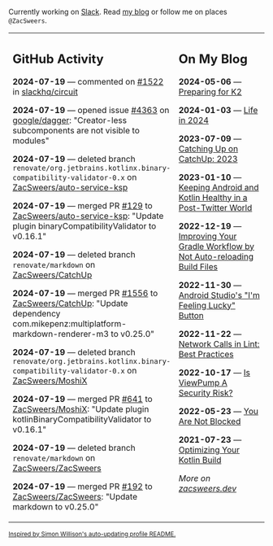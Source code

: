 Currently working on [Slack](https://slack.com/). Read [my blog](https://zacsweers.dev/) or follow me on places `@ZacSweers`.

<table><tr><td valign="top" width="60%">

## GitHub Activity
<!-- githubActivity starts -->
**2024-07-19** — commented on [#1522](https://github.com/slackhq/circuit/issues/1522#issuecomment-2239871570) in [slackhq/circuit](https://github.com/slackhq/circuit)

**2024-07-19** — opened issue [#4363](https://github.com/google/dagger/issues/4363) on [google/dagger](https://github.com/google/dagger): "Creator-less subcomponents are not visible to modules"

**2024-07-19** — deleted branch `renovate/org.jetbrains.kotlinx.binary-compatibility-validator-0.x` on [ZacSweers/auto-service-ksp](https://github.com/ZacSweers/auto-service-ksp)

**2024-07-19** — merged PR [#129](https://github.com/ZacSweers/auto-service-ksp/pull/129) to [ZacSweers/auto-service-ksp](https://github.com/ZacSweers/auto-service-ksp): "Update plugin binaryCompatibilityValidator to v0.16.1"

**2024-07-19** — deleted branch `renovate/markdown` on [ZacSweers/CatchUp](https://github.com/ZacSweers/CatchUp)

**2024-07-19** — merged PR [#1556](https://github.com/ZacSweers/CatchUp/pull/1556) to [ZacSweers/CatchUp](https://github.com/ZacSweers/CatchUp): "Update dependency com.mikepenz:multiplatform-markdown-renderer-m3 to v0.25.0"

**2024-07-19** — deleted branch `renovate/org.jetbrains.kotlinx.binary-compatibility-validator-0.x` on [ZacSweers/MoshiX](https://github.com/ZacSweers/MoshiX)

**2024-07-19** — merged PR [#641](https://github.com/ZacSweers/MoshiX/pull/641) to [ZacSweers/MoshiX](https://github.com/ZacSweers/MoshiX): "Update plugin kotlinBinaryCompatibilityValidator to v0.16.1"

**2024-07-19** — deleted branch `renovate/markdown` on [ZacSweers/ZacSweers](https://github.com/ZacSweers/ZacSweers)

**2024-07-19** — merged PR [#192](https://github.com/ZacSweers/ZacSweers/pull/192) to [ZacSweers/ZacSweers](https://github.com/ZacSweers/ZacSweers): "Update markdown to v0.25.0"
<!-- githubActivity ends -->
</td><td valign="top" width="40%">

## On My Blog
<!-- blog starts -->
**2024-05-06** — [Preparing for K2](https://www.zacsweers.dev/preparing-for-k2/)

**2024-01-03** — [Life in 2024](https://www.zacsweers.dev/life-in-2024/)

**2023-07-09** — [Catching Up on CatchUp: 2023](https://www.zacsweers.dev/catching-up-on-catchup-2023/)

**2023-01-10** — [Keeping Android and Kotlin Healthy in a Post-Twitter World](https://www.zacsweers.dev/keeping-android-healthy/)

**2022-12-19** — [Improving Your Gradle Workflow by Not Auto-reloading Build Files](https://www.zacsweers.dev/improving-your-workflow-by-not-auto-reloading-build-files/)

**2022-11-30** — [Android Studio's "I'm Feeling Lucky" Button](https://www.zacsweers.dev/android-studios-im-feeling-lucky-button/)

**2022-11-22** — [Network Calls in Lint: Best Practices](https://www.zacsweers.dev/network-calls-in-lint-best-practices/)

**2022-10-17** — [Is ViewPump A Security Risk?](https://www.zacsweers.dev/is-viewpump-a-security-risk/)

**2022-05-23** — [You Are Not Blocked](https://www.zacsweers.dev/you-are-not-blocked/)

**2021-07-23** — [Optimizing Your Kotlin Build](https://www.zacsweers.dev/optimizing-your-kotlin-build/)
<!-- blog ends -->
_More on [zacsweers.dev](https://zacsweers.dev/)_
</td></tr></table>

<sub><a href="https://simonwillison.net/2020/Jul/10/self-updating-profile-readme/">Inspired by Simon Willison's auto-updating profile README.</a></sub>